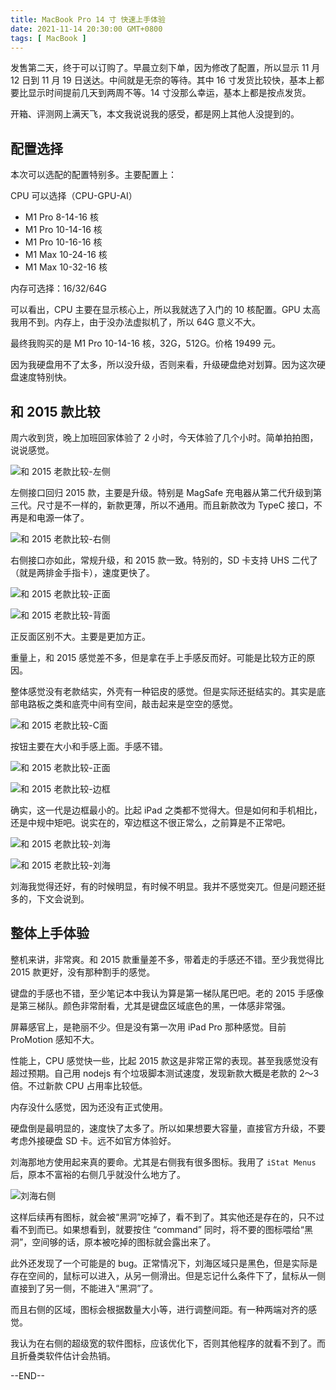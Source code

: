```yaml
---
title: MacBook Pro 14 寸 快速上手体验
date: 2021-11-14 20:30:00 GMT+0800
tags: [ MacBook ]
---
```


发售第二天，终于可以订购了。早晨立刻下单，因为修改了配置，所以显示 11 月 12 日到 11 月 19 日送达。中间就是无奈的等待。其中 16 寸发货比较快，基本上都要比显示时间提前几天到两周不等。14 寸没那么幸运，基本上都是按点发货。

开箱、评测网上满天飞，本文我说说我的感受，都是网上其他人没提到的。

<!-- truncate -->

## 配置选择

本次可以选配的配置特别多。主要配置上：

CPU 可以选择（CPU-GPU-AI）

* M1 Pro 8-14-16 核
* M1 Pro 10-14-16 核
* M1 Pro 10-16-16 核
* M1 Max 10-24-16 核
* M1 Max 10-32-16 核

内存可选择：16/32/64G

可以看出，CPU 主要在显示核心上，所以我就选了入门的 10 核配置。GPU 太高我用不到。内存上，由于没办法虚拟机了，所以 64G 意义不大。

最终我购买的是 M1 Pro 10-14-16 核，32G，512G。价格 19499 元。

因为我硬盘用不了太多，所以没升级，否则来看，升级硬盘绝对划算。因为这次硬盘速度特别快。

## 和 2015 款比较

周六收到货，晚上加班回家体验了 2 小时，今天体验了几个小时。简单拍拍图，说说感觉。

![和 2015 老款比较-左侧](https://cdn.nlark.com/yuque/0/2021/jpeg/86612/1636887050999-a58e04cb-70c4-42b7-affb-5d0b1e8a069e.jpeg)

左侧接口回归 2015 款，主要是升级。特别是 MagSafe 充电器从第二代升级到第三代。尺寸是不一样的，新款更薄，所以不通用。而且新款改为 TypeC 接口，不再是和电源一体了。

![和 2015 老款比较-右侧](https://cdn.nlark.com/yuque/0/2021/jpeg/86612/1636887050964-0e0bde7c-e0b1-4187-8395-a7e45fa726fc.jpeg)

右侧接口亦如此，常规升级，和 2015 款一致。特别的，SD 卡支持 UHS 二代了（就是两排金手指卡），速度更快了。

![和 2015 老款比较-正面](https://cdn.nlark.com/yuque/0/2021/jpeg/86612/1636887051019-f08d03e0-672c-4fad-8812-0b6d1422f5e9.jpeg)

![和 2015 老款比较-背面](https://cdn.nlark.com/yuque/0/2021/jpeg/86612/1636887050971-9c38b0e2-92b1-4797-91e8-daad35c64f8f.jpeg)

正反面区别不大。主要是更加方正。

重量上，和 2015 感觉差不多，但是拿在手上手感反而好。可能是比较方正的原因。

整体感觉没有老款结实，外壳有一种铝皮的感觉。但是实际还挺结实的。其实是底部电路板之类和底壳中间有空间，敲击起来是空空的感觉。

![和 2015 老款比较-C面](https://cdn.nlark.com/yuque/0/2021/jpeg/86612/1636887051405-c65c143e-a5d3-461e-8841-c0058537531b.jpeg)

按钮主要在大小和手感上面。手感不错。

![和 2015 老款比较-正面](https://cdn.nlark.com/yuque/0/2021/jpeg/86612/1636887053533-ca1b8a59-a4b6-4232-8a31-7405ff649f3c.jpeg)

![和 2015 老款比较-边框](https://cdn.nlark.com/yuque/0/2021/jpeg/86612/1636887053683-1c75ed00-3fb6-4f9f-aae3-c567466ca944.jpeg)

确实，这一代是边框最小的。比起 iPad 之类都不觉得大。但是如何和手机相比，还是中规中矩吧。说实在的，窄边框这不很正常么，之前算是不正常吧。

![和 2015 老款比较-刘海](https://cdn.nlark.com/yuque/0/2021/jpeg/86612/1636887053507-d42e94e9-e7e8-4e38-be57-f6619ec291b4.jpeg)

![和 2015 老款比较-刘海](https://cdn.nlark.com/yuque/0/2021/jpeg/86612/1636887053537-9a612898-96c9-445b-b21a-6f2ad421f4fb.jpeg)

刘海我觉得还好，有的时候明显，有时候不明显。我并不感觉突兀。但是问题还挺多的，下文会说到。

## 整体上手体验

整机来讲，非常爽。和 2015 款重量差不多，带着走的手感还不错。至少我觉得比 2015 款更好，没有那种割手的感觉。

键盘的手感也不错，至少笔记本中我认为算是第一梯队尾巴吧。老的 2015 手感像是第三梯队。颜色非常耐看，尤其是键盘区域底色的黑，一体感非常强。

屏幕感官上，是艳丽不少。但是没有第一次用 iPad Pro 那种感觉。目前 ProMotion 感知不大。

性能上，CPU 感觉快一些，比起 2015 款这是非常正常的表现。甚至我感觉没有超过预期。自己用 nodejs 有个垃圾脚本测试速度，发现新款大概是老款的 2～3 倍。不过新款 CPU 占用率比较低。

内存没什么感觉，因为还没有正式使用。

硬盘倒是最明显的，速度快了太多了。所以如果想要大容量，直接官方升级，不要考虑外接硬盘 SD 卡。远不如官方体验好。

刘海那地方使用起来真的要命。尤其是右侧我有很多图标。我用了 `iStat Menus` 后，原本不富裕的右侧几乎就没什么地方了。

![刘海右侧](https://cdn.nlark.com/yuque/0/2021/jpeg/86612/1636887054006-673cd676-8ce4-43c9-819c-360e84998fbc.jpeg)

这样后续再有图标，就会被“黑洞”吃掉了，看不到了。其实他还是存在的，只不过看不到而已。如果想看到，就要按住 “command” 同时，将不要的图标喂给“黑洞”，空间够的话，原本被吃掉的图标就会露出来了。

此外还发现了一个可能是的 bug。正常情况下，刘海区域只是黑色，但是实际是存在空间的，鼠标可以进入，从另一侧滑出。但是忘记什么条件下了，鼠标从一侧直接到了另一侧，不能进入“黑洞”了。

而且右侧的区域，图标会根据数量大小等，进行调整间距。有一种两端对齐的感觉。

我认为在右侧的超级宽的软件图标，应该优化下，否则其他程序的就看不到了。而且折叠类软件估计会热销。

--END--
